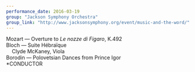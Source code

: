 ```yaml
---
performance_date: 2016-03-19
group: "Jackson Symphony Orchestra"
group_link: "http://www.jacksonsymphony.org/event/music-and-the-word/"
---
```

Mozart — Overture to <em>Le nozze di Figaro</em>, K.492<br/> 
Bloch — Suite Hébraïque<br/>
&nbsp;&nbsp;&nbsp;&nbsp;Clyde McKaney, Viola<br/>
Borodin — Polovetsian Dances from Prince Igor<br/>
*CONDUCTOR
